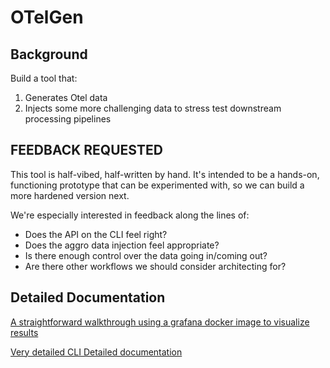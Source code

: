 # OTelGen

## Background

Build a tool that:
1. Generates Otel data
2. Injects some more challenging data to stress test downstream processing pipelines

## FEEDBACK REQUESTED

This tool is half-vibed, half-written by hand. It's intended to be a hands-on, functioning prototype that can be experimented with, so we can build a more hardened version next.

We're especially interested in feedback along the lines of:

- Does the API on the CLI feel right?
- Does the aggro data injection feel appropriate?
- Is there enough control over the data going in/coming out?
- Are there other workflows we should consider architecting for?

## Detailed Documentation

[A straightforward walkthrough using a grafana docker image to visualize results](walkthrough.md)

[Very detailed CLI Detailed documentation](FullDoc.md)
